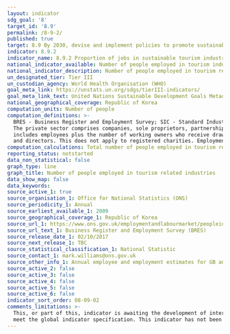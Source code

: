 ```yaml
---
layout: indicator
sdg_goal: '8'
target_id: '8.9'
permalink: /8-9-2/
published: true
target: 8.9 By 2030, devise and implement policies to promote sustainable tourism that creates jobs and promotes local culture and products
indicator: 8.9.2
indicator_name: 8.9.2 Proportion of jobs in sustainable tourism industries out of total tourism jobs
national_indicator_available: Number of people employed in tourism industries
national_indicator_description: Number of people employed in tourism related industries
un_designated_tier: Tier III
un_custodian_agency: World Health Organisation (WHO)
goal_meta_link: https://unstats.un.org/sdgs/tierIII-indicators/
goal_meta_link_text: United Nations Sustainable Development Goals Metadata (PDF 526 KB)
national_geographical_coverage: Republic of Korea
computation_units: Number of people
computation_definitions: >-
  BRES - Business Register and Employment Survey; SIC - Standard Industrial Classification; Part time - those working 30 hours or less per week; Full time - those working more than 30 hours per week. The public sector comprises central government, local government and public corporations.
  The private sector comprises companies, sole proprietors, partnerships and non-profit bodies. An employee is defined as anyone aged 16 years or over that is paid directly from the payroll, in return for carrying out a full-time or part-time job or being on a training scheme. Employment
  includes employees plus the number of working owners who receive drawings or a share of the profits. Full-time is defined as working more than 30 hours per week with part-time defined as working 30 hours or less per week. Working Proprietors are sole traders, sole proprietors, partners
  and directors. This does not apply to registered charities. Employment = employees + working proprietors.
computation_calculations: Total number of people employed in tourism related industries
reporting_status: notstarted
data_non_statistical: false
graph_type: line
graph_title: Number of people employed in tourism related industries
data_show_map: false
data_keywords:  
source_active_1: true
source_organisation_1: Office for National Statistics (ONS)
source_periodicity_1: Annual
source_earliest_available_1: 2009
source_geographical_coverage_1: Republic of Korea
source_url_1: https://www.ons.gov.uk/employmentandlabourmarket/peopleinwork/employmentandemployeetypes/datasets/industry235digitsicbusinessregisterandemploymentsurveybrestable2
source_url_text_1: Business Register and Employment Survey (BRES)
source_release_date_1: 02/10/2017
source_next_release_1: TBC
source_statistical_classification_1: National Statistic
source_contact_1: mark.williams@ons.gov.uk
source_other_info_1: Annual employee and employment estimates for GB and UK split by 2, 3 and 5 digit (SIC2007). Results given by full-time/part-time and public/private splits.
source_active_2: false
source_active_3: false
source_active_4: false
source_active_5: false
source_active_6: false
indicator_sort_order: 08-09-02
comments_limitations: >-
  This, or part of this, indicator is awaiting the development of internationally established methodology and standards (classified by the UN as tier 3). This indicator is being used as an approximation of the UN SDG Indicator. Where possible, we will work to identify or develop UK data to
  meet the global indicator specification. This indicator has not been identified in collaboration with topic experts.
---
```

